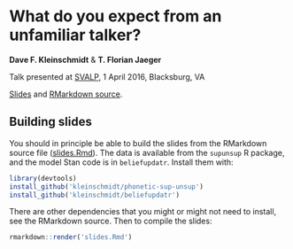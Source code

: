 # What do you expect from an unfamiliar talker?

__Dave F. Kleinschmidt__ & __T. Florian Jaeger__

Talk presented at [SVALP](http://www.cpe.vt.edu/svalp/), 1 April 2016, Blacksburg, VA

[Slides](slides.html) and [RMarkdown source](slides.Rmd).

## Building slides

You should in principle be able to build the slides from the RMarkdown source file ([slides.Rmd]()). The data is available from the `supunsup` R package, and the model Stan code is in `beliefupdatr`. Install them with:

```r
library(devtools)
install_github('kleinschmidt/phonetic-sup-unsup')
install_github('kleinschmidt/beliefupdatr')
```

There are other dependencies that you might or might not need to install, see the RMarkdown source. Then to compile the slides:

```r
rmarkdown::render('slides.Rmd')
```

